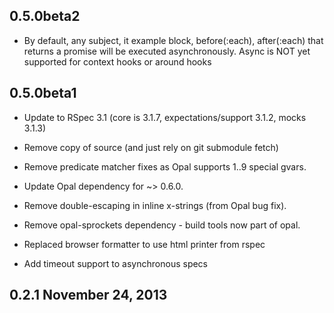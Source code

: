 ## 0.5.0beta2
*   By default, any subject, it example block, before(:each), after(:each) that returns a promise will be executed asynchronously. Async is NOT yet supported for context hooks or around hooks

## 0.5.0beta1

*   Update to RSpec 3.1 (core is 3.1.7, expectations/support 3.1.2, mocks 3.1.3)

*   Remove copy of source (and just rely on git submodule fetch)

*   Remove predicate matcher fixes as Opal supports $1..$9 special gvars.

*   Update Opal dependency for ~> 0.6.0.

*   Remove double-escaping in inline x-strings (from Opal bug fix).

*   Remove opal-sprockets dependency - build tools now part of opal.

*   Replaced browser formatter to use html printer from rspec

*   Add timeout support to asynchronous specs

## 0.2.1  November 24, 2013
